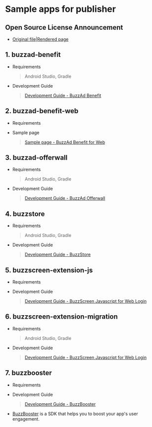 # Sample apps for publisher	

## Open Source License Announcement	
- [Original file](/3rd_party_licenses.html)|[Rendered page](https://htmlpreview.github.io/?https://github.com/Buzzvil/buzz-sdk-samples/blob/master/3rd_party_licenses.html)	


## 1. buzzad-benefit	
- Requirements	
    > Android Studio, Gradle	
- Development Guide	
    > [Development Guide - BuzzAd Benefit](https://buzzvil.atlassian.net/wiki/spaces/BDG/pages/718569580/BuzzAd+Benefit)	
## 2. buzzad-benefit-web	
- Requirements	
    >	
- Sample page	
    > [Sample page - BuzzAd Benefit for Web](https://buzzvil.github.io/buzzad-benefit-sdk-publisher-web/)	
## 3. buzzad-offerwall	
- Requirements	
    > Android Studio, Gradle	
- Development Guide	
    > [Development Guide - BuzzAd Offerwall](https://buzzvil.atlassian.net/wiki/spaces/BDG/pages/404422805/3.+AOS+SDK)	
## 4. buzzstore	
- Requirements	
    > Android Studio, Gradle	
- Development Guide	
    > [Development Guide - BuzzStore](./buzzstore/README.md)	
## 5. buzzscreen-extension-js	
- Requirements	
    >	
- Development Guide	
    > [Development Guide - BuzzScreen Javascript for Web Login](https://buzzvil.atlassian.net/wiki/spaces/BDG/pages/390627423/BuzzScreen+JS+Extension+SDK+Usage)	
## 6. buzzscreen-extension-migration	
- Requirements	
    > Android Studio, Gradle	
- Development Guide	
    > [Development Guide - BuzzScreen Javascript for Web Login](https://buzzvil.atlassian.net/wiki/spaces/BDG/pages/386924671/BuzzScreen+Migration+SDK)

## 7. buzzbooster
- Requirements
    >
- Development Guide
    > [Development Guide - BuzzBooster](https://buzzvilwiki.notion.site/4074be38187a4ab5a9dd991a592b3855)
- [BuzzBooster](https://buzzbooster.io) is a SDK that helps you to boost your app's user engagement.

